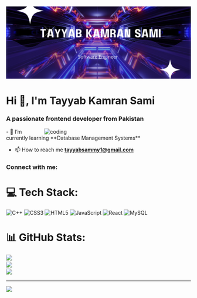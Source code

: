 ![logo](https://github.com/Tayyabsami1/Tayyabsami1/blob/main/Logo.png)
<h1 align="left">Hi 👋, I'm Tayyab Kamran Sami</h1>
<h3 align="left">A passionate frontend developer from Pakistan</h3>
<img align="right" alt="coding" width="400" src="https://user-images.githubusercontent.com/55389276/140866485-8fb1c876-9a8f-4d6a-98dc-08c4981eaf70.gif">
- 🌱 I’m currently learning **Database Management Systems**

- 📫 How to reach me **tayyabsammy1@gmail.com**

<h3 align="left">Connect with me:</h3>
<p align="left">
</p>

# 💻 Tech Stack:
![C++](https://img.shields.io/badge/c++-%2300599C.svg?style=for-the-badge&logo=c%2B%2B&logoColor=white) ![CSS3](https://img.shields.io/badge/css3-%231572B6.svg?style=for-the-badge&logo=css3&logoColor=white) ![HTML5](https://img.shields.io/badge/html5-%23E34F26.svg?style=for-the-badge&logo=html5&logoColor=white) ![JavaScript](https://img.shields.io/badge/javascript-%23323330.svg?style=for-the-badge&logo=javascript&logoColor=%23F7DF1E) ![React](https://img.shields.io/badge/react-%2320232a.svg?style=for-the-badge&logo=react&logoColor=%2361DAFB) ![MySQL](https://img.shields.io/badge/mysql-%2300000f.svg?style=for-the-badge&logo=mysql&logoColor=white)
# 📊 GitHub Stats:
![](https://github-readme-stats.vercel.app/api?username=Tayyabsami1&theme=dark&hide_border=false&include_all_commits=false&count_private=false)<br/>
![](https://github-readme-streak-stats.herokuapp.com/?user=Tayyabsami1&theme=dark&hide_border=false)<br/>
![](https://github-readme-stats.vercel.app/api/top-langs/?username=Tayyabsami1&theme=dark&hide_border=false&include_all_commits=false&count_private=false&layout=compact)

---
[![](https://visitcount.itsvg.in/api?id=Tayyabsami1&icon=0&color=0)](https://visitcount.itsvg.in)
